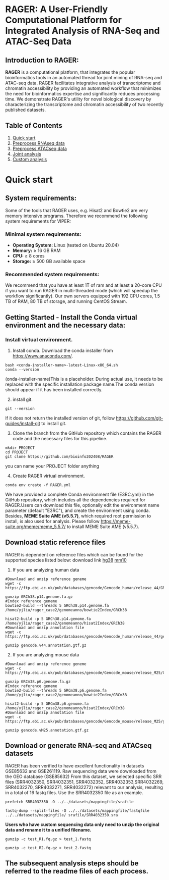# **RAGER: A User-Friendly Computational Platform for Integrated Analysis of RNA-Seq and ATAC-Seq Data**

## Introduction to RAGER:
**RAGER** is a computational platform, that integrates the popular bioinformatics tools in an automated thread for joint mining of RNA-seq and ATAC-seq data. RAGER facilitates integrative analysis of transcriptome and chromatin accessibility by providing an automated workflow that minimizes the need for bioinformatics expertise and significantly reduces processing time. We demonstrate RAGER's utility for novel biological discovery by characterizing the transcriptome and chromatin accessibility of two recently published datasets.

## Table of Contents
1. [Quick start]()
2. [Preprocess RNAseq data](https://github.com/yjliu15924/RAGER/blob/main/RAGER_github/Scripts/Preprocess_RNAseq/RNAseq_analysis.md)
3. [Preprocess ATACseq data](https://github.com/yjliu15924/RAGER/blob/main/RAGER_github/Scripts/Preprocess_ATACseq/ATACseq_analysis.md) 
4. [Joint analysis]()
5. [Custom analysis]()

# **Quick start**
## System requirements:
Some of the tools that RAGER uses, e.g. Hisat2 and Bowtie2 are very memory intensive programs. Therefore we recommend the following system requirements for VIPER:

### Minimal system requirements:
- **Operating System:** Linux (tested on Ubuntu 20.04)  
- **Memory:** ≥ 16 GB RAM  
- **CPU:** ≥ 8 cores 
- **Storage:** ≥ 500 GB available space  

### Recommended system requirements:
We recommend that you have at least 1T of ram and at least a 20-core CPU if you want to run RAGER in multi-threaded mode (which will speedup the workflow significantly). Our own servers equipped with 192 CPU cores, 1.5 TB of RAM, 80 TB of storage, and running CentOS Stream.


## Getting Started - Install the Conda virtual environment and the necessary data: 

### Install virtual environment.
1. Install conda. Download the conda installer from https://www.anaconda.com/. 
```
bash <conda-installer-name>-latest-Linux-x86_64.sh
conda --version
```
(onda-installer-name)This is a placeholder. During actual use, it needs to be replaced with the specific installation package name.The conda version should appear if it has been installed correctly.

2. install git.
```
git --version
```
If it does not return the installed version of git, follow https://github.com/git-guides/install-git to install git.

3. Clone the branch from the GitHub repository which contains the RAGER code and the necessary files for this pipeline.
```
mkdir PROJECT
cd PROJECT
git clone https://github.com/bioinfo202408/RAGER
```
you can name your PROJECT folder anything

4. Create RAGER virtual environment.
```
conda env create -f RAGER.yml
```
We have provided a complete Conda environment file (E3RC.yml) in the GitHub repository, which includes all the dependencies required for RAGER.Users can download this file, optionally edit the environment name parameter (default "E3RC"), and create the environment using conda. Besides, **MEME Suite AME (v5.5.7)**, which required root permission to install, is also used for analysis. Please follow https://meme-suite.org/meme/meme_5.5.7/ to install MEME Suite AME (v5.5.7).

## Download static reference files
RAGER is dependent on reference files which can be found for the supported species listed below: download link [hg38](https://ftp.ebi.ac.uk/pub/databases/gencode/Gencode_human/release_44/) [mm10](https://ftp.ebi.ac.uk/pub/databases/gencode/Gencode_mouse/release_M25/)
1. If you are analyzing human data
```
#Download and unzip reference geneme
wget -c https://ftp.ebi.ac.uk/pub/databases/gencode/Gencode_human/release_44/GRCh38.p14.genome.fa.gz

gunzip GRCh38.p14.genome.fa.gz
#Index reference geneme
bowtie2-build --threads 5 GRCh38.p14.genome.fa /home/yjliu/rager_case2/genomeanno/bowtie2Index/GRCh38

hisat2-build -p 5 GRCh38.p14.genome.fa /home/yjliu/rager_case2/genomeanno/hisat2Index/GRCh38
#Download and unzip annotation file
wget -c https://ftp.ebi.ac.uk/pub/databases/gencode/Gencode_human/release_44/gencode.v44.annotation.gtf.gz

gunzip gencode.v44.annotation.gtf.gz
```
2. If you are analyzing mouse data
```
#Download and unzip reference geneme
wget -c https://ftp.ebi.ac.uk/pub/databases/gencode/Gencode_mouse/release_M25/GRCm38.p6.genome.fa.gz

gunzip GRCm38.p6.genome.fa.gz
#Index reference geneme
bowtie2-build --threads 5 GRCm38.p6.genome.fa /home/yjliu/rager_case2/genomeanno/bowtie2Index/GRCm38

hisat2-build -p 5 GRCm38.p6.genome.fa /home/yjliu/rager_case2/genomeanno/hisat2Index/GRCm38
#Download and unzip annotation file
wget -c https://ftp.ebi.ac.uk/pub/databases/gencode/Gencode_mouse/release_M25/gencode.vM25.annotation.gtf.gz

gunzip gencode.vM25.annotation.gtf.gz
```

## Download or generate RNA-seq and ATACseq datasets
RAGER has been verified to have excellent functionality in datasets GSE85632 and GSE261119.
Raw sequencing data were downloaded from the GEO database (GSE85632) From this dataset, we selected specific SRR files (SRR4032350, SRR4032351, SRR4032352, SRR4032353,SRR4032269, SRR4032270, SRR4032271, SRR4032272) relevant to our analysis, resulting in a total of 16 fastq files.
Use the SRR4032350 file as an example.
```
prefetch SRR4032350 -O ../../datasets/mappingfile/srafile

fastq-dump --split-files -O ../../datasets/mappingfile/fastqfile ../../datasets/mappingfile/ srafile/SRR4032350.sra
```
**Users who have custom sequencing data only need to unzip the original data and rename it to a unified filename.**
```
gunzip -c test_R1.fq.gz > test_1.fastq

gunzip -c test_R2.fq.gz > test_2.fastq
```

## **The subsequent analysis steps should be referred to the readme files of each process.**


